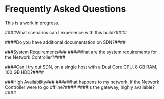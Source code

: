 Frequently Asked Questions
==========================

This is a work in progress.   

####What scenarios can I experience with this build?####

####Do you have additional documentation on SDN?####



###System Requirements###
####What are the system requirements for the Network Controller?####

####Can I try out SDN, on a single host with a Dual Core CPU, 8 GB RAM, 100 GB HDD?####


###High Availability###
####What happens to my network, if the Network Controller were to go offline?####
####Is the gateway, highly available?####
